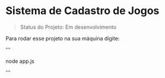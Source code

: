 <h1>Sistema de Cadastro de Jogos</h1>

 > Status do Projeto: Em desenvolvimento 

 Para rodar esse projeto na sua máquina digite:

 '''
 
node app.js

 '''
